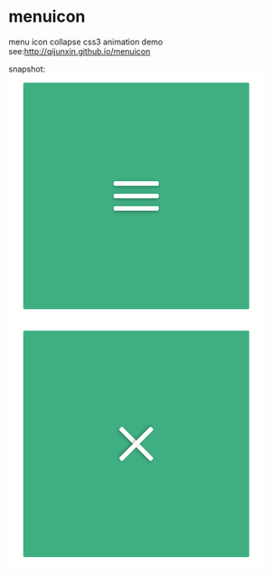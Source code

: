 # menuicon
menu icon collapse 
css3 animation
demo see:http://qijunxin.github.io/menuicon

snapshot:
![image](https://github.com/qijunxin/menuicon/blob/gh-pages/snapshot1.png)
![image](https://github.com/qijunxin/menuicon/blob/gh-pages/snapshot2.png)
